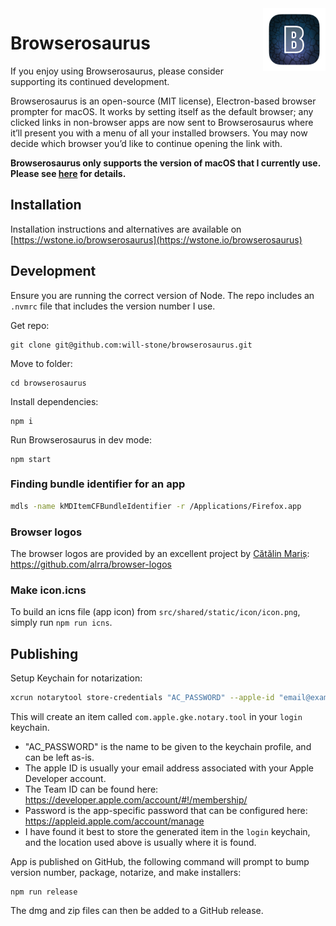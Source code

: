 <img src="./designs/icon_squooshed.png" alt="logo" width="100" height="100" align="right" />

# Browserosaurus

If you enjoy using Browserosaurus, please consider supporting its continued
development.

Browserosaurus is an open-source (MIT license), Electron-based browser prompter
for macOS. It works by setting itself as the default browser; any clicked links
in non-browser apps are now sent to Browserosaurus where it’ll present you with
a menu of all your installed browsers. You may now decide which browser you’d
like to continue opening the link with.

**Browserosaurus only supports the version of macOS that I currently use. Please
see [here](https://wstone.io/browserosaurus#faq) for details.**

## Installation

Installation instructions and alternatives are available on
[https://wstone.io/browserosaurus](https://wstone.io/browserosaurus)

## Development

Ensure you are running the correct version of Node. The repo includes an
`.nvmrc` file that includes the version number I use.

Get repo:

```
git clone git@github.com:will-stone/browserosaurus.git
```

Move to folder:

```
cd browserosaurus
```

Install dependencies:

```
npm i
```

Run Browserosaurus in dev mode:

```
npm start
```

### Finding bundle identifier for an app

```sh
mdls -name kMDItemCFBundleIdentifier -r /Applications/Firefox.app
```

### Browser logos

The browser logos are provided by an excellent project by
[Cătălin Mariș](https://github.com/alrra):
https://github.com/alrra/browser-logos

### Make icon.icns

To build an icns file (app icon) from `src/shared/static/icon/icon.png`, simply
run `npm run icns`.

## Publishing

Setup Keychain for notarization:

```sh
xcrun notarytool store-credentials "AC_PASSWORD" --apple-id "email@example.com" --team-id "team-id" --password "app-password" --keychain "~/Library/Keychains/login.keychain-db"
```

This will create an item called `com.apple.gke.notary.tool` in your `login`
keychain.

- "AC_PASSWORD" is the name to be given to the keychain profile, and can be left
  as-is.
- The apple ID is usually your email address associated with your Apple
  Developer account.
- The Team ID can be found here:
  https://developer.apple.com/account/#!/membership/
- Password is the app-specific password that can be configured here:
  https://appleid.apple.com/account/manage
- I have found it best to store the generated item in the `login` keychain, and
  the location used above is usually where it is found.

App is published on GitHub, the following command will prompt to bump version
number, package, notarize, and make installers:

```
npm run release
```

The dmg and zip files can then be added to a GitHub release.
